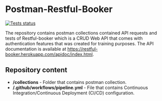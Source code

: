 # Postman-Restful-Booker
[![Tests status](https://github.com/JakubRumpca/Postman-Restful-Booker/actions/workflows/pipeline.yml/badge.svg)](https://github.com/JakubRumpca/Postman-Restful-Booker/actions/workflows/pipeline.yml)

The repository contains postman collections contained API requests and tests of Restful-booker which is a CRUD Web API that comes with authentication features that was created for training purposes. The API documentation is available at https://restful-booker.herokuapp.com/apidoc/index.html.

## Repository content

- **/collections** - Folder that contains postman collection.
- **/.github/workflows/pipeline.yml** - File that contains Continuous Integration/Continuous Deployment (CI/CD) configuration.
